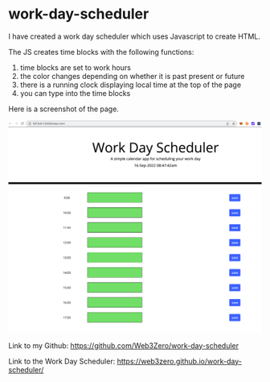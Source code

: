 # work-day-scheduler

I have created a work day scheduler which uses Javascript to create HTML. 

The JS creates time blocks with the following functions:
1. time blocks are set to work hours
2. the color changes depending on whether it is past present or future
3. there is a running clock displaying local time at the top of the page
4. you can type into the time blocks

Here is a screenshot of the page.

![](Assets/Screen%20Shot%202022-09-16%20at%208.47.43%20am.png)

Link to my Github: https://github.com/Web3Zero/work-day-scheduler

Link to the Work Day Scheduler: https://web3zero.github.io/work-day-scheduler/












